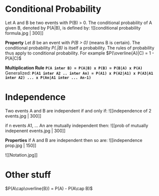 # Conditional Probability
Let A and B be two events with P(B) > 0. The conditional probability of A given B, denoted by P(A|B), is defined by:
![[conditional probability formula.jpg | 300]]

**Property**
Let *B* be an event with *P(B > 0)* (means B is certain). The conditional probability *P(.|B)* is itself a probability.
The rules of probability thus apply to conditional probability.
For example
$P(\overline{A}|C) = 1 - P(A|C)$

**Multiplication Rule**
**``P(A inter B) = P(A|B) x P(B) = P(B|A) x P(A)``**
Generalized:
**``P(A1 inter A2 .. inter An) = P(A1) x P(A2|A1) x P(A3|A1 inter A2) ... x P(An|A1 inter ... An-1)``**

# Independence
Two events A and B are independent if and only if:
![[independence of 2 events.jpg | 300]]

if n events A1, ... An are mutually independent then:
![[prob of mutually indepenent events.jpg | 300]]

**Properties**
if A and B are independent then so are:
![[independence prop.jpg | 150]]

![[Notation.jpg]]

# Other stuff
$P(A\cap\overline{B}) = P(A) - P(A\cap B)$
